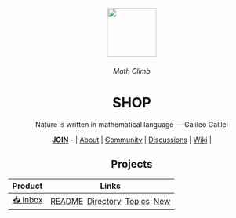 <div align="center">
  <img height="100" src="https://user-images.githubusercontent.com/116753704/198101944-adf1924a-d41e-4966-bb8d-d2f11350fac9.png"/>
  <h6>Math Climb</h6>
  <h1><b>SHOP</b></h1>
  <p>Nature is written in mathematical language — Galileo Galilei</p>
  <a href="https://github.com/mathclimb/.github/blob/main/JOIN.md"><b>JOIN</b></a> - | <a href="https://github.com/mathclimb/.github">About</a> | <a href="https://github.com/MathClimb/community">Community</a> | <a href="https://github.com/orgs/MathClimb/discussions">Discussions</a> | <a href="https://github.com/MathClimb/community/wiki">Wiki</a>  | 
</div>

<div align="center">

## Projects 
  
| Product | Links |
|-|-|
| [:inbox_tray: Inbox](https://github.com/MathClimb/inbox) | [README](https://github.com/mathclimb/inbox/issues/1)&ensp;[Directory](https://github.com/MathClimb/inbox/issues/2)&ensp;[Topics](https://github.com/mathclimb/inbox/issues/3)&ensp;[New]() |
</div>

